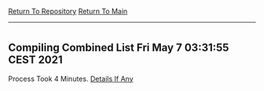 [Return To Repository](https://github.com/bast69/piholeparser/)
[Return To Main](https://github.com/bast69/piholeparser/blob/master/RecentRunLogs/Mainlog.md)
____________________________________
# 
## Compiling Combined List Fri May  7 03:31:55 CEST 2021
Process Took 4 Minutes.
[Details If Any](https://github.com/bast69/piholeparser/blob/master/RecentRunLogs/TopLevelScripts/40-Compiling-Combined-Blacklist/60-Compiling-Combined-List.md)

